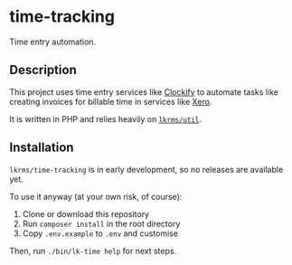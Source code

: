 # time-tracking

Time entry automation.

## Description

This project uses time entry services like [Clockify][clockify] to automate
tasks like creating invoices for billable time in services like [Xero][xero].

It is written in PHP and relies heavily on [`lkrms/util`][lkrms/util].

## Installation

`lkrms/time-tracking` is in early development, so no releases are available yet.

To use it anyway (at your own risk, of course):

1. Clone or download this repository
2. Run `composer install` in the root directory
3. Copy `.env.example` to `.env` and customise

Then, run `./bin/lk-time help` for next steps.

[clockify]: https://clockify.me
[lkrms/util]: https://github.com/lkrms/util-php
[xero]: https://www.xero.com
